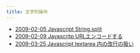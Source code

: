 ```yaml
---
title: 文字列操作
---
```



- [2009-02-05 Javascript String.split](./../../../../../d/2009/02/05/Javascript_String.split.md)
- [2009-02-09 Javascritp URLエンコードする](./../../../../../d/2009/02/09/Javascritp_URLエンコードする.md)
- [2009-03-25 Javascript textarea 内の改行の扱い](./../../../../../d/2009/03/25/Javascript_textarea_内の改行の扱い.md)




